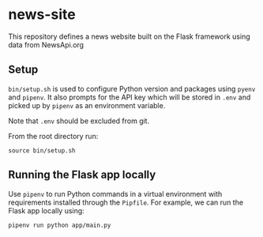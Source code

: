 # news-site

This repository defines a news website built on the Flask framework using data from NewsApi.org

## Setup

`bin/setup.sh` is used to configure Python version and packages using `pyenv` and `pipenv`. It also prompts for the API key which will be stored in `.env` and picked up by `pipenv` as an environment variable. 

Note that `.env` should be excluded from git.

From the root directory run: 

```
source bin/setup.sh
```

## Running the Flask app locally

Use `pipenv` to run Python commands in a virtual environment with requirements installed through the `Pipfile`. For example, we can run the Flask app locally using:

```
pipenv run python app/main.py
```